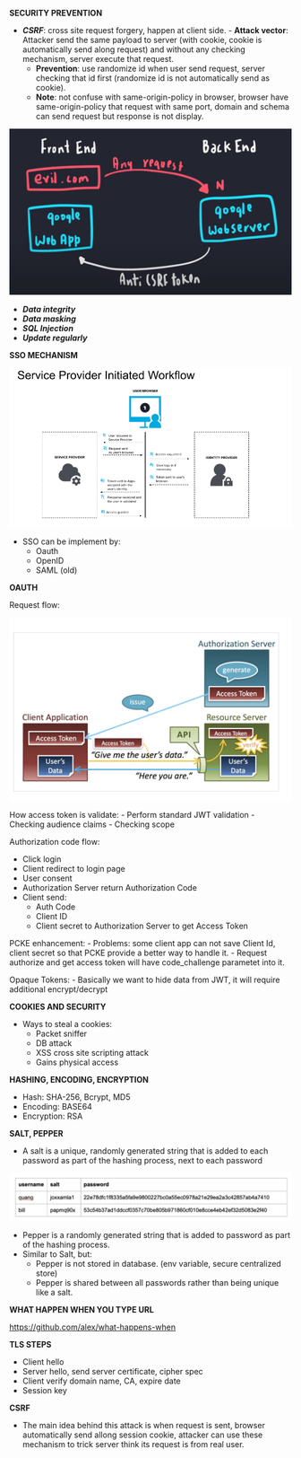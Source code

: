 **SECURITY PREVENTION**

- ***_CSRF_***: cross site request forgery, happen at client side.	- **Attack vector**: Attacker send the same payload to server (with cookie, cookie is automatically send along request) and without any checking mechanism, server execute that request.
	- **Prevention**: use randomize id when user send request, server checking that id first (randomize id is not automatically send as cookie).
	- **Note**: not confuse with same-origin-policy in browser, browser have same-origin-policy that request with same port, domain and schema can send request but response is not display.


![](img/sw_9.png)


- ***_Data integrity_***
- ***_Data masking_***
- ***_SQL Injection_***
- ***_Update regularly_***



**SSO MECHANISM**

![](img/sw_10.png)

- SSO can be implement by:
  - Oauth
  - OpenID
  - SAML (old)

**OAUTH**

Request flow:

![](img/sw_11.png)

How access token is validate:
    - Perform standard JWT validation
    - Checking audience claims
    - Checking scope

Authorization code flow:
  -  Click login
  -  Client redirect to login page
  -  User consent
  -  Authorization Server return Authorization Code
  -  Client send:
     -  Auth Code
     -  Client ID
     -  Client secret to Authorization Server to get Access Token

PCKE enhancement:
    - Problems: some client app can not save Client Id, client secret so that PCKE provide a better way to handle it.
    - Request authorize and get access token will have code_challenge parametet into it.

Opaque Tokens:
    - Basically we want to hide data from JWT, it will require additional encrypt/decrypt

**COOKIES AND SECURITY**
- Ways to steal a cookies:
  - Packet sniffer
  - DB attack
  - XSS cross site scripting attack
  - Gains physical access

**HASHING, ENCODING, ENCRYPTION**
- Hash: SHA-256, Bcrypt, MD5
- Encoding: BASE64
- Encryption: RSA

**SALT, PEPPER**
- A salt is a unique, randomly generated string that is added to each password as part of the hashing process, next to each password

![alt text](img/security-1.png)

- Pepper is a randomly generated string that is added to password as part of the hashing process.
- Similar to Salt, but:
    - Pepper is not stored in database. (env variable, secure centralized store)    
    - Pepper is shared between all passwords rather than being unique like a salt.

**WHAT HAPPEN WHEN YOU TYPE URL**

https://github.com/alex/what-happens-when

**TLS STEPS**
- Client hello
- Server hello, send server certificate, cipher spec
- Client verify domain name, CA, expire date
- Session key


**CSRF**
- The main idea behind this attack is when request is sent, browser automatically send allong session cookie, attacker can use these mechanism to trick server think its request is from real user.